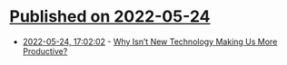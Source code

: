 # [Published on 2022-05-24](index.md)

* [2022-05-24, 17:02:02](https://news.ycombinator.com/item?id=31494671) - [Why Isn’t New Technology Making Us More Productive?](https://www.nytimes.com/2022/05/24/business/technology-productivity-economy.html)
